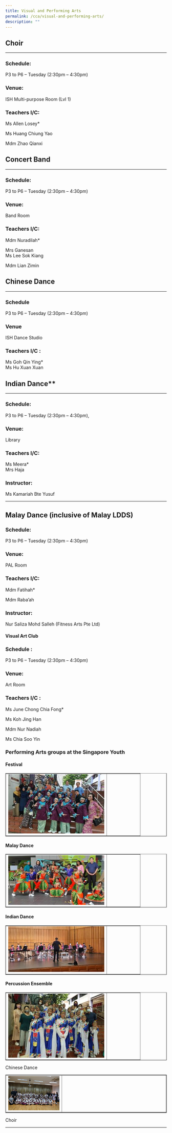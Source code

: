 ```yaml
---
title: Visual and Performing Arts
permalink: /cca/visual-and-performing-arts/
description: ""
---
```

## Choir
-----

### Schedule:

P3 to P6 – Tuesday (2:30pm – 4:30pm)

### Venue:

ISH Multi-purpose Room (Lvl 1)

### Teachers I/C:
Ms Allen Losey\*

Ms Huang Chiung Yao

Mdm Zhao Qianxi


## Concert Band
------------

### Schedule:

P3 to P6 – Tuesday (2:30pm – 4:30pm)

### Venue:

Band Room

### Teachers I/C:

Mdm Nuradilah\*

Mrs Ganesan  
Ms Lee Sok Kiang

Mdm Lian Zimin


## Chinese Dance
-------------

### Schedule

P3 to P6 – Tuesday (2:30pm – 4:30pm)

### Venue

ISH Dance Studio

### Teachers I/C :

Ms Goh Qin Ying\*  
Ms Hu Xuan Xuan



## Indian Dance**
----------------

### Schedule:

P3 to P6 – Tuesday (2:30pm – 4:30pm),

### Venue:

Library

### Teachers I/C:

Ms Meera\*  
Mrs Haja

### Instructor:  

Ms Kamariah Bte Yusuf

* * *

## Malay Dance (inclusive of Malay LDDS)

### Schedule:

P3 to P6 – Tuesday (2:30pm – 4:30pm)

### Venue:

PAL Room

### Teachers I/C:

Mdm Fatihah\*

Mdm Raba’ah

### Instructor:

Nur Saliza Mohd Salleh (Fitness Arts Pte Ltd)


#### Visual Art Club

### Schedule :

P3 to P6 – Tuesday (2:30pm – 4:30pm)

### Venue:

Art Room

### Teachers I/C :

Ms June Chong Chia Fong\*

Ms Koh Jing Han

Mdm Nur Nadiah

Ms Chia Soo Yin

### Performing Arts groups at the Singapore Youth

#### Festival 
<table style="border-collapse: collapse; width: 100%;" border="1">
<tbody>
<tr>
<td style="width: 75%;"><img src="/images/pa1.jpg"></td>
<td style="width: 65%;">&nbsp;</td>
</tr>
</tbody>
</table>

#### Malay Dance

<table style="border-collapse: collapse; width: 100%;" border="1">
<tbody>
<tr>
<td style="width: 75%;"><img src="/images/pa2.jpg"></td>
<td style="width: 65%;">&nbsp;</td>
</tr>
</tbody>
</table>

#### Indian Dance

<table style="border-collapse: collapse; width: 100%;" border="1">
<tbody>
<tr>
<td style="width: 75%;"><img src="/images/pa3.jpg"></td>
<td style="width: 65%;">&nbsp;</td>
</tr>
</tbody>
</table>

#### Percussion Ensemble

<table style="border-collapse: collapse; width: 100%;" border="1">
<tbody>
<tr>
<td style="width: 75%;"><img src="/images/pa4.jpg"></td>
<td style="width: 65%;">&nbsp;</td>
</tr>
</tbody>
</table>
<p>Chinese Dance</p>
<table style="border-collapse: collapse; width: 100%;" border="1">
<tbody>
<tr>
<td style="width: 35%;"><img src="/images/pa5.jpg"></td>
<td style="width: 65%;">&nbsp;</td>
</tr>
</tbody>
</table>
<p>Choir</p>
<hr>